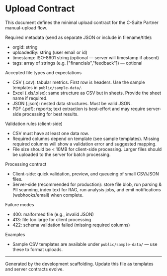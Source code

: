 # Upload Contract

This document defines the minimal upload contract for the C-Suite Partner manual-upload flow.

Required metadata (send as separate JSON or include in filename/title):
- orgId: string
- uploadedBy: string (user email or id)
- timestamp: ISO-8601 string (optional — server will timestamp if absent)
- tags: array of strings (e.g. ["financials","feedback"]) — optional

Accepted file types and expectations
- CSV (.csv): tabular metrics. First row is headers. Use the sample templates in `public/sample-data/`.
- Excel (.xls/.xlsx): same structure as CSV but in sheets. Provide the sheet name if required.
- JSON (.json): nested data structures. Must be valid JSON.
- PDF (.pdf): reports; text extraction is best-effort and may require server-side processing for best results.

Validation rules (client-side)
- CSV must have at least one data row.
- Required columns depend on template (see sample templates). Missing required columns will show a validation error and suggested mapping.
- File size should be < 10MB for client-side processing. Larger files should be uploaded to the server for batch processing.

Processing contract
- Client-side: quick validation, preview, and queueing of small CSV/JSON files.
- Server-side (recommended for production): store file blob, run parsing & PII scanning, index text for RAG, run analysis jobs, and emit notifications (webhooks/email) when complete.

Failure modes
- 400: malformed file (e.g., invalid JSON)
- 413: file too large for client processing
- 422: schema validation failed (missing required columns)

Examples
- Sample CSV templates are available under `public/sample-data/` — use these to format uploads.

---
Generated by the development scaffolding. Update this file as templates and server contracts evolve.

